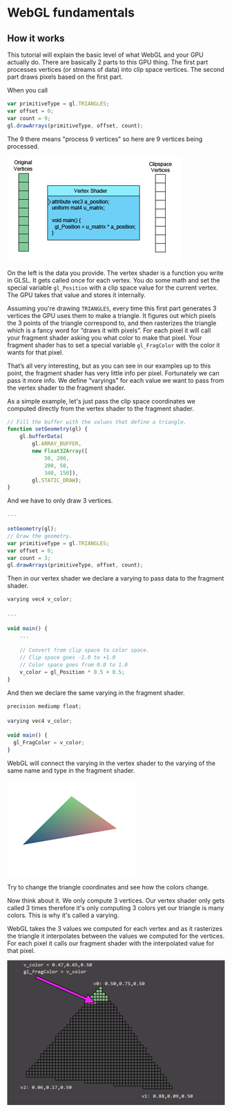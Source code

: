 # WebGL fundamentals

## How it works

This tutorial will explain the basic level of what WebGL and your GPU actually do. There are basically 2 parts to this GPU thing. The first part processes vertices (or streams of data) into clip space vertices. The second part draws pixels based on the first part.

When you call

```javascript
var primitiveType = gl.TRIANGLES;
var offset = 0;
var count = 9;
gl.drawArrays(primitiveType, offset, count);
```

The 9 there means "process 9 vertices" so here are 9 vertices being processed.

![](./img/how-it-works-vertex.gif)

On the left is the data you provide. The vertex shader is a function you write in GLSL. It gets called once for each vertex. You do some math and set the special variable `gl_Position` with a clip space value for the current vertex. The GPU takes that value and stores it internally.

Assuming you're drawing `TRIANGLES`, every time this first part generates 3 vertices the GPU uses them to make a triangle. It figures out which pixels the 3 points of the triangle correspond to, and then rasterizes the triangle which is a fancy word for “draws it with pixels”. For each pixel it will call your fragment shader asking you what color to make that pixel. Your fragment shader has to set a special variable `gl_FragColor` with the color it wants for that pixel.

That’s all very interesting, but as you can see in our examples up to this point, the fragment shader has very little info per pixel. Fortunately we can pass it more info. We define “varyings” for each value we want to pass from the vertex shader to the fragment shader.

As a simple example, let's just pass the clip space coordinates we computed directly from the vertex shader to the fragment shader.

```javascript
// Fill the buffer with the values that define a triangle.
function setGeometry(gl) {
    gl.bufferData(
        gl.ARRAY_BUFFER,
        new Float32Array([
            50, 200,
            200, 50,
            340, 150]),
        gl.STATIC_DRAW);
}
```

And we have to only draw 3 vertices.

```javascript
...

setGeometry(gl);
// Draw the geometry.
var primitiveType = gl.TRIANGLES;
var offset = 0;
var count = 3;
gl.drawArrays(primitiveType, offset, count);
```

Then in our vertex shader we declare a varying to pass data to the fragment shader.

```javascript
varying vec4 v_color;

...

void main() {
    ...
    
    // Convert from clip space to color space.
    // Clip space goes -1.0 to +1.0
    // Color space goes from 0.0 to 1.0
    v_color = gl_Position * 0.5 + 0.5;
}
```

And then we declare the same varying in the fragment shader.

```javascript
precision mediump float;
 
varying vec4 v_color;
 
void main() {
  gl_FragColor = v_color;
}
```

WebGL will connect the varying in the vertex shader to the varying of the same name and type in the fragment shader.

![](./img/how-it-works-color.png)

Try to change the triangle coordinates and see how the colors change.

Now think about it. We only compute 3 vertices. Our vertex shader only gets called 3 times therefore it's only computing 3 colors yet our triangle is many colors. This is why it's called a varying.

WebGL takes the 3 values we computed for each vertex and as it rasterizes the triangle it interpolates between the values we computed for the vertices. For each pixel it calls our fragment shader with the interpolated value for that pixel.

![](./img/how-it-works-vertex-2.gif)
